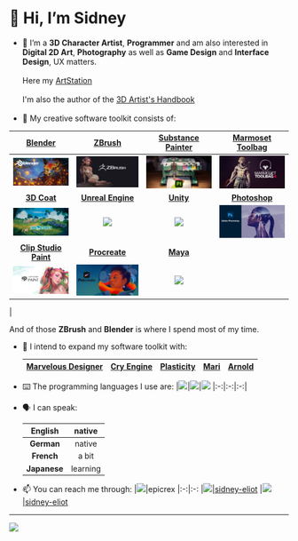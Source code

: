 # 👋 Hi, I’m Sidney
- 💜 I’m a **3D Character Artist**, **Programmer** and am also interested in **Digital 2D Art**, **Photography** as well as **Game Design** and **Interface Design**, UX matters.<br><br>Here my [ArtStation](https://www.artstation.com/sidney-eliot)<br><br>I'm also the author of the [3D Artist's Handbook](https://github.com/sidney-eliot/3d-artists-handbook/wiki)<br><br>
- 🧰 My creative software toolkit consists of:

|[Blender](https://www.blender.org/features)|[ZBrush](https://pixologic.com)|[**Substance Painter**](https://www.adobe.com/products/substance3d-painter.html)|[**Marmoset Toolbag**](https://marmoset.co/toolbag)
|:-:|:-:|:-:|:-:
|[<img src="images/banner_blender.jpg" width="400">](https://www.blender.org/features)|<a href="https://pixologic.com"><img src="images/banner_zbrush.jpg" width="400"></a>|<a href="https://www.adobe.com/products/substance3d-painter.html"><img src="images/banner_substance_painter.jpg" width="400"></a>|<a href="https://marmoset.co/toolbag"><img src="images/banner_marmoset_toolbag.jpg" width="400"></a>
|[**3D Coat**](https://3dcoat.com)|[**Unreal Engine**](https://www.unrealengine.com/en-US/features)|[**Unity**](https://unity.com)|[**Photoshop**](https://www.adobe.com/products/photoshop.html)
|<a href="https://3dcoat.com"><img src="images/banner_3d_coat.jpg" width="400"></a>|<a href="https://www.unrealengine.com/en-US/features"><img src="https://img.shields.io/static/v1?style=for-the-badge&message=Unreal+Engine&color=0E1128&logo=Unreal+Engine&logoColor=FFFFFF&label="/></a>|<a href="https://unity.com"><img src="https://img.shields.io/static/v1?style=for-the-badge&message=Unity&color=222222&logo=Unity&logoColor=FFFFFF&label="/></a>|<a href="https://www.adobe.com/products/photoshop.html"><img src="images/banner_photoshop.jpg" width="400"></a>
|[**Clip Studio Paint**](https://www.clipstudio.net/en)|[**Procreate**](https://procreate.com)|[**Maya**](https://www.autodesk.com/products/maya/overview)|
|<a href="https://www.clipstudio.net/en"><img src="images/banner_clip_studio_paint.jpg" width="400"></a>|<a href="https://procreate.com"><img src="images/banner_procreate.jpg" width="400"></a>|<a href="https://www.autodesk.com/products/maya/overview"><img src="https://img.shields.io/static/v1?style=for-the-badge&message=Autodesk+Maya&color=37A5CC&logo=Autodesk+Maya&logoColor=FFFFFF&label="/></a>
|




And of those **ZBrush** and **Blender** is where I spend most of my time.

- 🧰 I intend to expand my software toolkit with:

    |[Marvelous Designer](https://www.marvelousdesigner.com/)|[Cry Engine](https://www.cryengine.com)|[Plasticity](https://www.plasticity.xyz/)|[Mari](https://www.foundry.com/products/mari)|[Arnold](https://arnoldrenderer.com/)
    |:-:|:-:|:-:|:-:|:-:
    

- ⌨️ The programming languages I use are:
  |<a href="https://www.python.org/"><img src="https://img.shields.io/badge/python-3670A0?style=for-the-badge&logo=python&logoColor=ffdd54"/></a>|<a href="https://www.java.com/en/"><img src="https://img.shields.io/badge/java-%23ED8B00.svg?style=for-the-badge&logo=java&logoColor=white"/></a>|<a href="https://learn.microsoft.com/en-us/dotnet/csharp/"><img src="https://img.shields.io/badge/c%23-%23239120.svg?style=for-the-badge&logo=c-sharp&logoColor=white"/></a>
  |:-:|:-:|:-:|
  
- 🗣️ I can speak:

    |**English**|native
    |:-:|:-:
    |**German**|native
    |**French**|a bit
    |**Japanese**|learning

- 📫 You can reach me through:
    |<a href="https://discord.com"><img src="https://img.shields.io/static/v1?style=for-the-badge&message=Discord&color=5865F2&logo=Discord&logoColor=FFFFFF&label="/></a>|epicrex
    |:-:|:-:
    |<a href="https://www.linkedin.com/in/sidney-eliot"><img src="https://img.shields.io/badge/LinkedIn-0077B5?style=for-the-badge&logo=linkedin&logoColor=white">|[sidney-eliot](https://www.linkedin.com/in/sidney-eliot)
    |<a href="https://www.artstation.com/sidney-eliot"><img src="https://img.shields.io/static/v1?style=for-the-badge&message=ArtStation&color=222222&logo=ArtStation&logoColor=13AFF0&label=">|[sidney-eliot](https://www.artstation.com/sidney-eliot)

 ---       
    
<a href="https://open.spotify.com/user/t7ym2qcd6hh1l1clqey6soo5b?si=4726a1f73537412b"><img src="https://img.shields.io/static/v1?style=for-the-badge&message=Spotify&color=1DB954&logo=Spotify&logoColor=FFFFFF&label="/>
<!---
Epicrex/Epicrex is a ✨ special ✨ repository because its `README.md` (this file) appears on your GitHub profile.
You can click the Preview link to take a look at your changes.
--->
